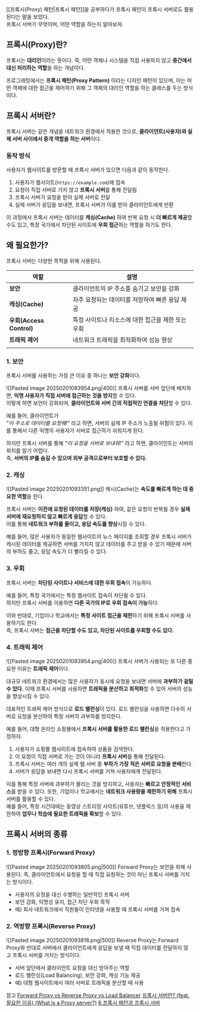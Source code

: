 [[프록시(Proxy) 패턴|프록시 패턴]]을 공부하다가 프록시 패턴이 프록시 서버로도 활용된다는 말을 보았다.  
프록시 서버가 무엇이며, 어떤 역할을 하는지 알아보자.

## 프록시(Proxy)란?
프록시는 **대리인**이라는 뜻이다. 즉, 어떤 객체나 시스템을 직접 사용하지 않고 **중간에서 대신 처리하는 역할**을 하는 개념이다.

프로그래밍에서는 **프록시 패턴(Proxy Pattern)** 이라는 디자인 패턴이 있으며, 이는 어떤 객체에 대한 접근을 제어하기 위해 그 객체의 대리인 역할을 하는 클래스를 두는 방식이다.


## 프록시 서버란?
프록시 서버는 같은 개념을 네트워크 환경에서 적용한 것으로, **클라이언트(사용자)와 실제 서버 사이에서 중개 역할을 하는 서버**이다.

### 동작 방식
사용자가 웹사이트를 방문할 때 프록시 서버가 있으면 다음과 같이 동작한다.
1. 사용자가 웹사이트(`https://example.com`)에 접속
2. 요청이 직접 서버로 가지 않고 **프록시 서버**를 통해 전달됨
3. 프록시 서버가 요청을 받아 실제 서버로 전달
4. 실제 서버가 응답을 보내면, 프록시 서버가 이를 받아 클라이언트에게 반환

이 과정에서 프록시 서버는 데이터를 **캐싱(Cache)** 하여 반복 요청 시 **더 빠르게 제공**할 수도 있고, 특정 국가에서 차단된 사이트에 **우회 접근**하는 역할을 하기도 한다.


## 왜 필요한가?
프록시 서버는 다양한 목적을 위해 사용된다.

| 역할                     | 설명                           |
| ---------------------- | ---------------------------- |
| **보안**                 | 클라이언트의 IP 주소를 숨기고 보안을 강화     |
| **캐싱(Cache)**          | 자주 요청되는 데이터를 저장하여 빠른 응답 제공   |
| **우회(Access Control)** | 특정 사이트나 리소스에 대한 접근을 제한 또는 우회 |
| **트래픽 제어**             | 네트워크 트래픽을 최적화하여 성능 향상        |
|                        |                              |

### 1. 보안
프록시 서버를 사용하는 가장 큰 이유 중 하나는 **보안 강화**이다.

![[Pasted image 20250201083954.png|400]]
프록시 서버를 서버 앞단에 배치하면, **익명 사용자가 직접 서버에 접근하는 것을 방지**할 수 있다.  
이렇게 하면 보안이 강화되며, **클라이언트와 서버 간의 직접적인 연결을 차단**할 수 있다.

예를 들어, 클라이언트가  
_"이 주소로 데이터를 요청해!"_ 라고 하면, 서버의 실제 IP 주소가 노출될 위험이 있다.
이를 통해서 다른 익명의 사용자가 서버로 접근하기 쉬워지게 된다.

하지만 프록시 서버를 통해 _"이 요청을 서버로 보내줘!"_ 라고 하면, 클라이언트는 서버의 위치를 알기 어렵다.  
즉, **서버의 IP를 숨길 수 있으며 외부 공격으로부터 보호할 수 있다.**

### 2. 캐싱
![[Pasted image 20250201093351.png]]
캐시(Cache)는 **속도를 빠르게 하는 데 중요한 역할**을 한다.

프록시 서버는 **이전에 요청된 데이터를 저장(캐싱)** 하여, 같은 요청이 반복될 경우 **실제 서버에 재요청하지 않고 빠르게 응답**할 수 있다.  
이를 통해 **네트워크 부하를 줄이고, 응답 속도를 향상**시킬 수 있다.

예를 들어, 많은 사용자가 동일한 웹사이트의 뉴스 페이지를 조회할 경우 프록시 서버가 캐시된 데이터를 제공하면 서버를 거치지 않고 데이터를 주고 받을 수 있기 때문에 서버의 부하도 줄고, 응답 속도가 더 빨라질 수 있다.

### 3. 우회
프록시 서버는 **차단된 사이트나 서비스에 대한 우회 접속**이 가능하다.

예를 들어, 특정 국가에서는 특정 웹사이트 접속이 차단될 수 있다.  
하지만 프록시 서버를 이용하면 **다른 국가의 IP로 우회 접속이 가능**하다.

이와 반대로, 기업이나 학교에서는 **특정 사이트 접근을 제한**하기 위해 프록시 서버를 사용하기도 한다.  
즉, 프록시 서버는 **접근을 차단할 수도 있고, 차단된 사이트를 우회할 수도 있다.**

### 4. 트래픽 제어
![[Pasted image 20250201083954.png|400]]
프록시 서버가 사용되는 또 다른 중요한 이유는 **트래픽 제어**이다. 

대규모 네트워크 환경에서는 많은 사용자가 동시에 요청을 보내면 서버에 **과부하가 걸릴 수 있다.**
이때 프록시 서버를 사용하면 **트래픽을 분산하고 최적화**할 수 있어 서버의 성능을 향상시킬 수 있다.

대표적인 트래픽 제어 방식으로 **로드 밸런싱**이 있다.
로드 밸런싱을 사용하면 다수의 서버로 요청을 분산하여 특정 서버의 과부하를 방지한다.

예를 들어, 대형 온라인 쇼핑몰에서 **프록시 서버를 활용한 로드 밸런싱**을 적용한다고 가정하자.
1. 사용자가 쇼핑몰 웹사이트에 접속하여 상품을 검색한다.
2. 이 요청이 직접 서버로 가는 것이 아니라 **프록시 서버**를 통해 전달된다.
3. 프록시 서버는 여러 개의 실제 웹 서버 중 **부하가 가장 적은 서버로 요청을 분배**한다.
4. 서버가 응답을 보내면 다시 프록시 서버를 거쳐 사용자에게 전달된다.

이를 통해 특정 서버에 과부하가 몰리는 것을 방지하고, 사용자는 **빠르고 안정적인 서비스**를 받을 수 있다.
또한, 기업이나 학교에서는 **네트워크 사용량을 제한하기 위해** 프록시 서버를 활용할 수 있다.  
예를 들어, 특정 시간대에는 동영상 스트리밍 사이트(유튜브, 넷플릭스 등)의 사용을 제한하여 **업무나 학습에 필요한 트래픽을 확보**할 수 있다.


## 프록시 서버의 종류

### 1. 정방향 프록시(Forward Proxy)
![[Pasted image 20250201093805.png|500]]
Forward Proxy는 보안을 위해 사용된다.
즉, 클라이언트에서 요청을 할 때 직접 요청하는 것이 아닌 프록시 서버를 거치는 방식이다.

- 사용자의 요청을 대신 수행하는 일반적인 프록시 서버
- 보안 강화, 익명성 유지, 접근 차단 우회 목적
- 예) 회사 네트워크에서 직원들이 인터넷을 사용할 때 프록시 서버를 거쳐 접속
  
### 2. 역방향 프록시(Reverse Proxy)
![[Pasted image 20250201093816.png|500]]
Reverse Proxy는 Forward Proxy와 반대로 서버에서 클라이언트에게 응답을 보낼 때 직접 데이터를 전달하지 않고 프록시 서버를 거치는 방식이다.

- 서버 앞단에서 클라이언트 요청을 대신 받아주는 역할
- 로드 밸런싱(Load Balancing), 보안 강화, 캐싱 기능 제공
- 예) 대형 웹사이트에서 여러 서버로 트래픽을 분산할 때 사용




참고
[Forward Proxy vs Reverse Proxy vs Load Balancer](https://velog.io/@oyeon/Forward-Proxy-vs-Reverse-Proxy-vs-Load-Balancer)
[프록시 서버란? (feat. 필요한 이유) (What is a Proxy server?)](https://fomaios.tistory.com/entry/Network-%ED%94%84%EB%A1%9D%EC%8B%9C-%EC%84%9C%EB%B2%84%EB%9E%80-feat-%ED%95%84%EC%9A%94%ED%95%9C-%EC%9D%B4%EC%9C%A0-What-is-a-Proxy-server)
[6.프록시 패턴과 프록시 서버](https://hyungju-lee.github.io/hyungju-lee2022.github.io/computer_science/computer_science6/)
